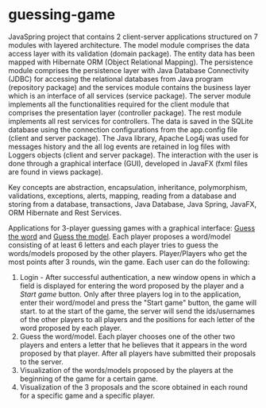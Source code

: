 # guessing-game

JavaSpring project that contains 2 client-server applications structured on 7 modules with layered architecture. The model module comprises the data access layer with its validation (domain package). The entity data has been mapped with Hibernate ORM (Object Relational Mapping). The persistence module comprises the persistence layer with Java Database Connectivity (JDBC) for accessing the relational databases from Java program (repository package) and the services module contains the business layer which is an interface of all services (service package). The server module implements all the functionalities required for the client module that comprises the presentation layer (controller package). The rest module implements all rest services for controllers. The data is saved in the SQLite database using the connection configurations from the app.config file (client and server package). The Java library, Apache Log4j was used for messages history and the all log events are retained in log files with Loggers objects (client and server package). The interaction with the user is done through a graphical interface (GUI), developed in JavaFX (fxml files are found in views package).

Key concepts are abstraction, encapsulation, inheritance, polymorphism, validations, exceptions, alerts, mapping, reading from a database and storing from a database, transactions, Java Database, Java Spring, JavaFX, ORM Hibernate and Rest Services.

Applications for 3-player guessing games with a graphical interface: [Guess the word](https://github.com/Iri25/mpp-games-project-Iri25/tree/main/GuessWord) and [Guess the model](https://github.com/Iri25/mpp-games-project-Iri25/tree/main/GuessModel). 
Each player proposes a word/model consisting of at least 6 letters and each player tries to guess the words/models proposed by the other players. Player/Players who get the most points after 3 rounds, win the game. Each user can do the following:
1. Login - After successful authentication, a new window opens in which a field is displayed for entering the word proposed by the player and a <i>Start game</i> button. Only after three players log in to the application, enter their word/model and press the "Start game" button, the game will start. to at the start of the game, the server will send the ids/usernames of the other players to all players and the positions for each letter of the word proposed by each player.
2. Guess the word/model. Each player chooses one of the other two players and enters a letter that he believes that it appears in the word proposed by that player. After all players have submitted their proposals to the server.
3. Visualization of the words/models proposed by the players at the beginning of the game for a certain game.
4. Visualization of the 3 proposals and the score obtained in each round for a specific game and a specific player.
